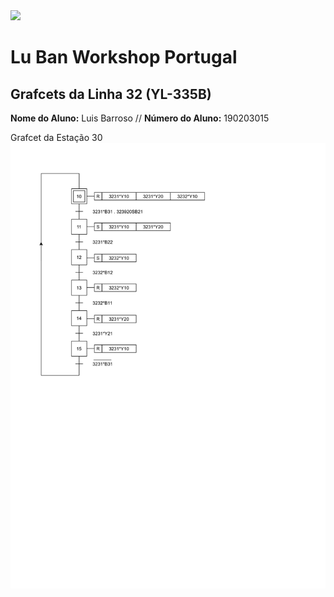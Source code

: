 

<img src="imagens/logo_luban_transparent.png" width="100">


# Lu Ban Workshop Portugal

## Grafcets da Linha 32 (YL-335B)

<p>
  <strong>Nome do Aluno:</strong> Luis Barroso // <strong>Número do Aluno:</strong> 190203015
</p>

Grafcet da Estação 30 
![](./39PLC-1.png)
